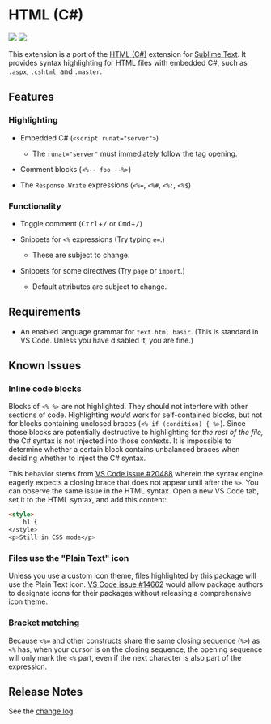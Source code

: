 # HTML (C#)

[![][badge-version]][marketplace]
[![][badge-installs]][marketplace]

This extension is a port of the [HTML (C#)][st-package] extension for [Sublime Text][st]. It provides syntax highlighting for HTML files with embedded C#, such as `.aspx`, `.cshtml`, and `.master`.

## Features

### Highlighting

- Embedded C# (`<script runat="server">`)
    + The `runat="server"` must immediately follow the tag opening.

- Comment blocks (`<%-- foo --%>`)

- The `Response.Write` expressions (`<%=`, `<%#`, `<%:`, `<%$`)

### Functionality

- Toggle comment (<kbd>Ctrl</kbd>+<kbd>/</kbd> or <kbd>Cmd</kbd>+<kbd>/</kbd>)

- Snippets for `<%` expressions (Try typing `e=`.)
    + These are subject to change.

- Snippets for some directives (Try `page` or `import`.)
    + Default attributes are subject to change.

## Requirements

- An enabled language grammar for `text.html.basic`. (This is standard in VS Code. Unless you have disabled it, you are fine.)

<!--
## Extension Settings

There are currently no settings.
-->

## Known Issues

### Inline code blocks

Blocks of `<% %>` are not highlighted. They should not interfere with other sections of code. Highlighting _would_ work for self-contained blocks, but not for blocks containing unclosed braces (`<% if (condition) { %>`). Since those blocks are potentially destructive to highlighting for _the rest of the file,_ the C# syntax is not injected into those contexts. It is impossible to determine whether a certain block contains unbalanced braces when deciding whether to inject the C# syntax.

This behavior stems from [VS Code issue #20488][vscode-20488] wherein the syntax engine eagerly expects a closing brace that does not appear until after the `%>`. You can observe the same issue in the HTML syntax. Open a new VS Code tab, set it to the HTML syntax, and add this content:

``` html
<style>
    h1 {
</style>
<p>Still in CSS mode</p>
```

### Files use the "Plain Text" icon

Unless you use a custom icon theme, files highlighted by this package will use the Plain Text icon. [VS Code issue #14662][vscode-14662] would allow package authors to designate icons for their packages without releasing a comprehensive icon theme.

### Bracket matching

Because `<%=` and other constructs share the same closing sequence (`%>`) as `<%` has, when your cursor is on the closing sequence, the opening sequence will only mark the `<%` part, even if the next character is also part of the expression.

## Release Notes

See the [change log][changelog].

[marketplace]: https://marketplace.visualstudio.com/items?itemName=fireside21.cshtml

[badge-version]: https://vsmarketplacebadge.apphb.com/version-short/fireside21.cshtml.svg
[badge-installs]: https://vsmarketplacebadge.apphb.com/installs-short/fireside21.cshtml.svg
[badge-rating]: https://vsmarketplacebadge.apphb.com/rating-short/fireside21.cshtml.svg

[st-package]: https://packagecontrol.io/packages/HTML%20%28C%23%29
[st]: https://www.sublimetext.com/

[vscode-20488]: https://github.com/Microsoft/vscode/issues/20488
[vscode-14662]: https://github.com/Microsoft/vscode/issues/14662

[changelog]: https://github.com/fireside21/vscode-cshtml/blob/master/CHANGELOG.md
